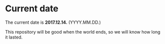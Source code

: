 # Current date

The current date is **2017.12.14.** (YYYY.MM.DD.)

This repository will be good when the world ends, so we will know how long it lasted.